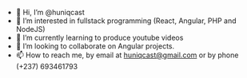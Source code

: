 - 👋 Hi, I’m @huniqcast
- 👀 I’m interested in fullstack programming (React, Angular, PHP and NodeJS)
- 🌱 I’m currently learning to produce youtube videos
- 💞️ I’m looking to collaborate on Angular projects.
- 📫 How to reach me, by email at huniqcast@gmail.com or by phone (+237) 693461793

<!---
huniqcast/huniqcast is a ✨ special ✨ repository because its `README.md` (this file) appears on your GitHub profile.
You can click the Preview link to take a look at your changes.
--->
